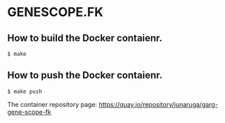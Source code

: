 # GENESCOPE.FK

## How to build the Docker contaienr.

```
$ make
```

## How to push the Docker contaienr.

```
$ make push
```

The container repository page: https://quay.io/repository/junaruga/garg-gene-scope-fk
